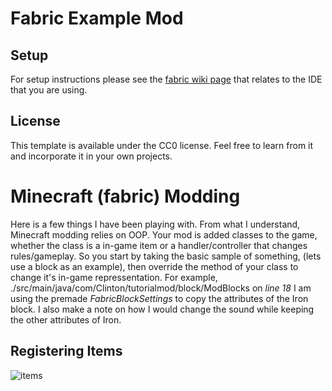 # Fabric Example Mod

## Setup

For setup instructions please see the [fabric wiki page](https://fabricmc.net/wiki/tutorial:setup) that relates to the IDE that you are using.

## License

This template is available under the CC0 license. Feel free to learn from it and incorporate it in your own projects.

# Minecraft (fabric) Modding

Here is a few things I have been playing with. From what I understand, Minecraft modding relies on OOP. Your mod is added classes to the game, whether the class is a in-game item or a handler/controller that changes rules/gameplay. So you start by taking the basic sample of something, (lets use a block as an example), then override the method of your class to change it's in-game repressentation. For example, ./src/main/java/com/Clinton/tutorialmod/block/ModBlocks on _line 18_ I am using the premade _FabricBlockSettings_ to copy the attributes of the Iron block. I also make a note on how I would change the sound while keeping the other attributes of Iron. 

## Registering Items

![items](.\run\screenshots\2024-07-05_22.58.33.png)